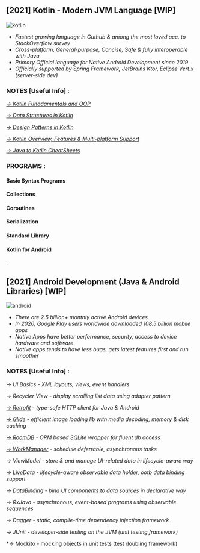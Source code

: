 
## [2021] Kotlin - Modern JVM Language [WIP]
![kotlin](https://user-images.githubusercontent.com/2780145/109118724-b06ae900-7769-11eb-8693-58862cb69ac5.png)
- *Fastest growing language in Guthub & among the most loved acc. to StackOverflow survey*
- *Cross-platform, General-purpose, Concise, Safe & fully interoperable with Java*
- *Primary Official language for Native Android Development since 2019*
- *Officially supported by Spring Framework, JetBrains Ktor, Eclipse Vert.x (server-side dev)*

### NOTES [Useful Info] :
*[-> Kotlin Funadamentals and OOP](_moreReadMe/Android_kotlin/kotlin_basics/README.md)*

*[-> Data Structures in Kotlin](Android_kotlin/kotlin_algorithms/src/main/algo/README.md)*

*[-> Design Patterns in Kotlin](Android_kotlin/kotlin_designpatterns/patterns/src/test/kotlin/README.md)*

*[-> Kotlin Overview, Features & Multi-platform Support](_moreReadMe/kotlin_overview/README.md)*

*[-> Java to Kotlin CheatSheets](_moreReadMe/kotlin_java_cheatsheets/README.md)*

### PROGRAMS :
#### Basic Syntax Programs

#### Collections

#### Coroutines

#### Serialization

#### Standard Library

#### Kotlin for Android

.

## [2021] Android Development (Java & Android Libraries) [WIP]
![android](https://user-images.githubusercontent.com/2780145/109120489-05a7fa00-776c-11eb-912e-f539d25a5c56.png)
- *There are 2.5 billion+ monthly active Android devices*
- *In 2020, Google Play users worldwide downloaded 108.5 billion mobile apps*
- *Native Apps have better performance, security, access to device hardware and software*
- *Native apps tends to have less bugs, gets latest features first and run smoother*

### NOTES [Useful Info] :
*-> UI Basics - XML layouts, views, event handlers*

*-> Recycler View - display scrolling list data using adapter pattern*

*[-> Retrofit](_moreReadMe/Android_kotlin/android_retrofit/README.md) - type-safe HTTP client for Java & Android*

*[-> Glide](_moreReadMe/Android_kotlin/android_glide/README.md) - efficient image loading lib with media decoding, memory & disk caching*

*[-> RoomDB](_moreReadMe/Android_kotlin/android_roomdb/README.md) - ORM based SQLite wrapper for fluent db access*

*[-> WorkManager](_moreReadMe/Android_kotlin/android_workmanager/README.md) - schedule deferrable, asynchronous tasks*

*-> ViewModel - store & and manage UI-related data in lifecycle-aware way*

*-> LiveData - lifecycle-aware observable data holder, ootb data binding support*

*-> DataBinding - bind UI components to data sources in declarative way*

*-> RxJava - asynchronous, event-based programs using observable sequences*

*-> Dagger - static, compile-time dependency injection framework*

*-> JUnit - developer-side testing on the JVM (unit testing framework)*

*-> Mockito - mocking objects in unit tests (test doubling framework)
